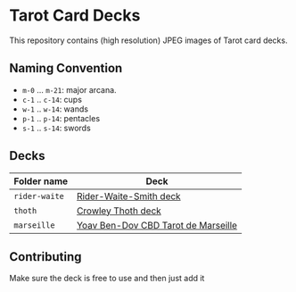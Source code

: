 # Tarot Card Decks

This repository contains (high resolution) JPEG images of Tarot card decks.

## Naming Convention

- `m-0` ... `m-21`: major arcana.
- `c-1` .. `c-14`: cups
- `w-1` .. `w-14`: wands
- `p-1` .. `p-14`: pentacles
- `s-1` .. `s-14`: swords

## Decks

| Folder name | Deck |
|-|-|
| `rider-waite` | [Rider-Waite-Smith deck](https://en.wikipedia.org/wiki/Rider-Waite_tarot_deck)
| `thoth` | [Crowley Thoth deck](https://en.wikipedia.org/wiki/Thoth_tarot_deck) |
| `marseille` | [Yoav Ben-Dov CBD Tarot de Marseille](http://www.cbdtarot.com/download/) |

## Contributing

Make sure the deck is free to use and then just add it